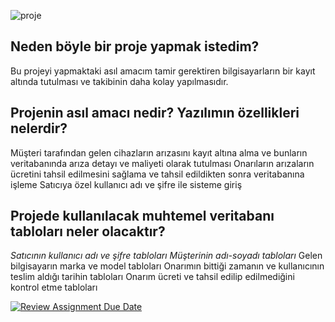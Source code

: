 


![proje](https://user-images.githubusercontent.com/101747487/236689166-468e96f5-be10-4106-b7e9-2b9ac8c3febd.png)

Neden böyle bir proje yapmak istedim?
-------------------------------------------------------------------
Bu projeyi yapmaktaki asıl amacım tamir gerektiren bilgisayarların bir kayıt altında tutulması ve takibinin daha kolay yapılmasıdır. 

Projenin asıl amacı nedir? Yazılımın özellikleri nelerdir?
-------------------------------------------------------------------
Müşteri tarafından gelen cihazların arızasını kayıt altına alma ve bunların veritabanında arıza detayı ve maliyeti olarak tutulması
Onarıların arızaların ücretini tahsil edilmesini sağlama ve tahsil edildikten sonra veritabanına işleme
Satıcıya özel kullanıcı adı ve şifre ile sisteme giriş

Projede kullanılacak muhtemel veritabanı tabloları neler olacaktır?
-------------------------------------------------------------------
*Satıcının kullanıcı adı ve şifre tabloları*
*Müşterinin adı-soyadı tabloları*
Gelen bilgisayarın marka ve model tabloları 
Onarımın bittiği zamanın ve kullanıcının teslim aldığı tarihin tabloları 
Onarım ücreti ve tahsil edilip edilmediğini kontrol etme tabloları 

[![Review Assignment Due Date](https://classroom.github.com/assets/deadline-readme-button-8d59dc4de5201274e310e4c54b9627a8934c3b88527886e3b421487c677d23eb.svg)](https://classroom.github.com/a/uelKf0-p)
